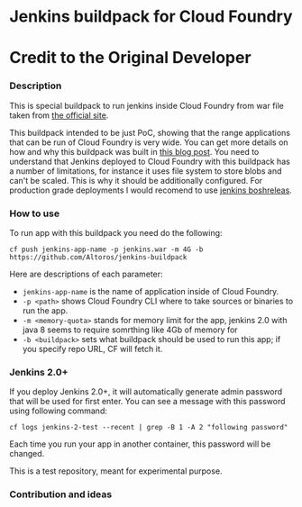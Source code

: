 # Jenkins buildpack for Cloud Foundry

# Credit to the Original Developer

### Description

This is special buildpack to run jenkins inside Cloud Foundry from war file taken from [the official site](http://mirrors.jenkins-ci.org/war/latest/jenkins.war). 

This buildpack intended to be just PoC, showing that the range applications that can be run of Cloud Foundry is very wide. You can get more details on how and why this buildpack was built in [this blog post](http://blog.altoros.com/creating-a-custom-cloud-foundry-buildpack-from-scratch-whats-under-the-hood.html). You need to understand that Jenkins deployed to Cloud Foundry with this buildpack has a number of limitations, for instance it uses file system to store blobs and can't be scaled. This is why it should be additionally configured. For production grade deployments I would recomend to use [jenkins boshreleas](https://github.com/cloudfoundry-community/jenkins-boshrelease).

### How to use

To run app with this buildpack you need do the following: 

```
cf push jenkins-app-name -p jenkins.war -m 4G -b https://github.com/Altoros/jenkins-buildpack
```

Here are descriptions of each parameter:

* `jenkins-app-name` is the name of application inside of Cloud Foundry.
* `-p <path>` shows Cloud Foundry CLI where to take sources or binaries to run the app.
* `-m <memory-quota>` stands for memory limit for the app, jenkins 2.0 with java 8 seems to require somrthing like 4Gb of memory for 
* `-b <buildpack>` sets what buildpack should be used to run this app; if you specify repo URL, CF will fetch it.

### Jenkins 2.0+

If you deploy Jenkins 2.0+, it will automatically generate admin password that will be used for first enter. You can see a message with this password using following command:

```
cf logs jenkins-2-test --recent | grep -B 1 -A 2 "following password"
```

Each time you run your app in another container, this password will be changed.

This is a test repository, meant for experimental purpose.
### Contribution and ideas

